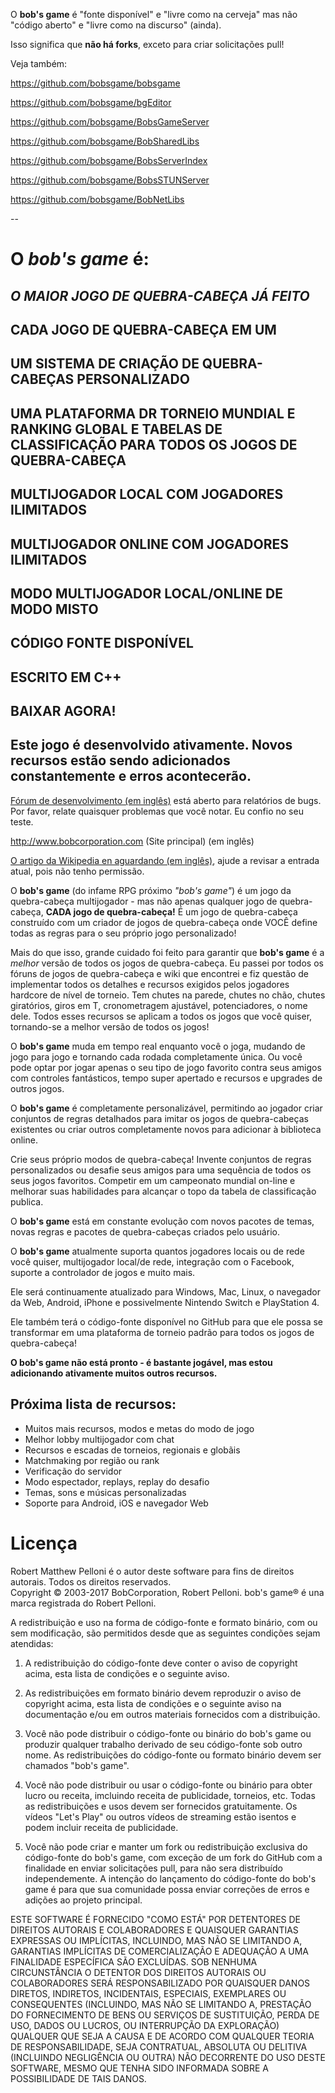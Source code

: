 O **bob's game** é "fonte disponível" e "livre como na cerveja" mas não "código aberto" e "livre como na discurso" (ainda).

Isso significa que **não há forks**, exceto para criar solicitações pull!

Veja também:

https://github.com/bobsgame/bobsgame

https://github.com/bobsgame/bgEditor

https://github.com/bobsgame/BobsGameServer

https://github.com/bobsgame/BobSharedLibs

https://github.com/bobsgame/BobsServerIndex

https://github.com/bobsgame/BobsSTUNServer

https://github.com/bobsgame/BobNetLibs


--

# O *bob's game* é:

## *O MAIOR JOGO DE QUEBRA-CABEÇA JÁ FEITO*

## CADA JOGO DE QUEBRA-CABEÇA EM UM

## UM SISTEMA DE CRIAÇÃO DE QUEBRA-CABEÇAS PERSONALIZADO

## UMA PLATAFORMA DR TORNEIO MUNDIAL E RANKING GLOBAL E TABELAS DE CLASSIFICAÇÃO PARA TODOS OS JOGOS DE QUEBRA-CABEÇA

## MULTIJOGADOR LOCAL COM JOGADORES ILIMITADOS

## MULTIJOGADOR ONLINE COM JOGADORES ILIMITADOS

## MODO MULTIJOGADOR LOCAL/ONLINE DE MODO MISTO

## CÓDIGO FONTE DISPONÍVEL

## ESCRITO EM C++

## BAIXAR AGORA!

## Este jogo é desenvolvido ativamente. Novos recursos estão sendo adicionados constantemente e erros acontecerão.

[Fórum de desenvolvimento (em inglês)](http://bobsgame.com/forum) está aberto para relatórios de bugs. Por favor, relate quaisquer problemas que você notar. Eu confio no seu teste.

http://www.bobcorporation.com (Site principal) (em inglês)

[O artigo da Wikipedia en aguardando (em inglês)](https://en.wikipedia.org/w/index.php?title=Bob%27s_Game&oldid=713042467), ajude a revisar a entrada atual, pois não tenho permissão.

O **bob's game** (do infame RPG próximo *"bob's game"*) é um jogo da quebra-cabeça multijogador - mas não apenas qualquer jogo de quebra-cabeça, **CADA jogo de quebra-cabeça!** É um jogo de quebra-cabeça construído com um criador de jogos de quebra-cabeça onde VOCÊ define todas as regras para o seu próprio jogo personalizado!

Mais do que isso, grande cuidado foi feito para garantir que **bob's game** é a *melhor* versão de todos os jogos de quebra-cabeça. Eu passei por todos os fóruns de jogos de quebra-cabeça e wiki que encontrei e fiz questão de implementar todos os detalhes e recursos exigidos pelos jogadores hardcore de nível de torneio. Tem chutes na parede, chutes no chão, chutes giratórios, giros em T, cronometragem ajustável, potenciadores, o nome dele. Todos esses recursos se aplicam a todos os jogos que você quiser, tornando-se a melhor versão de todos os jogos!

O **bob's game** muda em tempo real enquanto você o joga, mudando de jogo para jogo e tornando cada rodada completamente única. Ou você pode optar por jogar apenas o seu tipo de jogo favorito contra seus amigos com controles fantásticos, tempo super apertado e recursos e upgrades de outros jogos.

O **bob's game** é completamente personalizável, permitindo ao jogador criar conjuntos de regras detalhados para imitar os jogos de quebra-cabeças existentes ou criar outros completamente novos para adicionar à biblioteca online.

Crie seus próprio modos de quebra-cabeça! Invente conjuntos de regras personalizados ou desafie seus amigos para uma sequência de todos os seus jogos favoritos. Competir em um campeonato mundial on-line e melhorar suas habilidades para alcançar o topo da tabela de classificação publica.

O **bob's game** está em constante evolução com novos pacotes de temas, novas regras e pacotes de quebra-cabeças criados pelo usuário.

O **bob's game** atualmente suporta quantos jogadores locais ou de rede você quiser, multijogador local/de rede, integração com o Facebook, suporte a controlador de jogos e muito mais.

Ele será continuamente atualizado para Windows, Mac, Linux, o navegador da Web, Android, iPhone e possivelmente Nintendo Switch e PlayStation 4.

Ele também terá o código-fonte disponível no GitHub para que ele possa se transformar em uma plataforma de torneio padrão para todos os jogos de quebra-cabeça!

**O bob's game não está pronto - é bastante jogável, mas estou adicionando ativamente muitos outros recursos.**

## Próxima lista de recursos:
* Muitos mais recursos, modos e metas do modo de jogo
* Melhor lobby multijogador com chat
* Recursos e escadas de torneios, regionais e globãis
* Matchmaking por região ou rank
* Verificação do servidor
* Modo espectador, replays, replay do desafio
* Temas, sons e músicas personalizadas
* Soporte para Android, iOS e navegador Web

# Licença
Robert Matthew Pelloni é o autor deste software para fins de direitos autorais. Todos os direitos reservados.<br />
Copyright © 2003-2017 BobCorporation, Robert Pelloni. bob's game® é una marca registrada do Robert Pelloni.

A redistribuição e uso na forma de código-fonte e formato binário, com ou sem modificação, são permitidos desde que as seguintes condições sejam atendidas:

1. A redistribuição do código-fonte deve conter o aviso de copyright acima, esta lista de condições e o seguinte aviso.

2. As redistribuições em formato binário devem reproduzir o aviso de copyright acima, esta lista de condições e o seguinte aviso na documentação e/ou em outros materiais fornecidos com a distribuição.

3. Você não pode distribuir o código-fonte ou binário do bob's game ou produzir qualquer trabalho derivado de seu código-fonte sob outro nome. As redistribuições do código-fonte ou formato binário devem ser chamados "bob's game".

4. Você não pode distribuir ou usar o código-fonte ou binário para obter lucro ou receita, imcluindo receita de publicidade, torneios, etc. Todas as redistribuições e usos devem ser fornecidos gratuitamente. Os vídeos "Let's Play" ou outros vídeos de streaming estão isentos e podem incluir receita de publicidade.

5. Você não pode criar e manter um fork ou redistribuição exclusiva do código-fonte do bob's game, com exceção de um fork do GitHub com a finalidade en enviar solicitações pull, para não sera distribuído independemente. A intenção do lançamento do código-fonte do bob's game é para que sua comunidade possa enviar correções de erros e adições ao projeto principal.

ESTE SOFTWARE É FORNECIDO "COMO ESTÁ" POR DETENTORES DE DIREITOS AUTORAIS E COLABORADORES E QUAISQUER GARANTIAS EXPRESSAS OU IMPLÍCITAS, INCLUINDO, MAS NÃO SE LIMITANDO A, GARANTIAS IMPLÍCITAS DE COMERCIALIZAÇÃO E ADEQUAÇÃO A UMA FINALIDADE ESPECÍFICA SÃO EXCLUÍDAS. SOB NENHUMA CIRCUNSTÂNCIA O DETENTOR DOS DIREITOS AUTORAIS OU COLABORADORES SERÁ RESPONSABILIZADO POR QUAISQUER DANOS DIRETOS, INDIRETOS, INCIDENTAIS, ESPECIAIS, EXEMPLARES OU CONSEQUENTES (INCLUINDO, MAS NÃO SE LIMITANDO A, PRESTAÇÃO DO FORNECIMENTO DE BENS OU SERVIÇOS DE SUSTITUIÇÃO, PERDA DE USO, DADOS OU LUCROS, OU INTERRUPÇÃO DA EXPLORAÇÃO) QUALQUER QUE SEJA A CAUSA E DE ACORDO COM QUALQUER TEORIA DE RESPONSABILIDADE, SEJA CONTRATUAL, ABSOLUTA OU DELITIVA (INCLUINDO NEGLIGÊNCIA OU OUTRA) NÃO DECORRENTE DO USO DESTE SOFTWARE, MESMO QUE TENHA SIDO INFORMADA SOBRE A POSSIBILIDADE DE TAIS DANOS.
